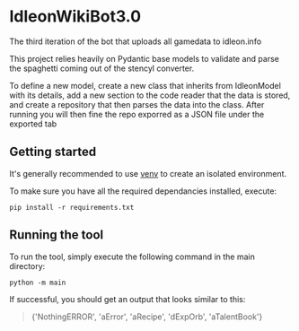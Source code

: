 # IdleonWikiBot3.0
The third iteration of the bot that uploads all gamedata to idleon.info

This project relies heavily on Pydantic base models to validate and parse the spaghetti coming out of the stencyl converter.

To define a new model, create a new class that inherits from IdleonModel with its details, add a new section to the code reader that the data is stored, and create a repository that then parses the data into the class. After running you will then fine the repo exporred as a JSON file under the exported tab


## Getting started

It's generally recommended to use [venv](https://docs.python.org/3/library/venv.html) to create an isolated environment.

To make sure you have all the required dependancies installed, execute:

```
pip install -r requirements.txt
```


## Running the tool

To run the tool, simply execute the following command in the main directory:

```
python -m main
```

If successful, you should get an output that looks similar to this:

>{'NothingERROR', 'aError', 'aRecipe', 'dExpOrb', 'aTalentBook'}